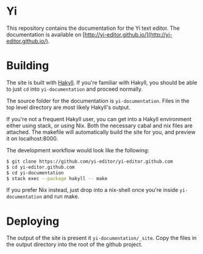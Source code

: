 Yi
==

This repository contains the documentation for the Yi text editor. The documentation is available on [http://yi-editor.github.io/](http://yi-editor.github.io/).

# Building

The site is built with [Hakyll](https://github.com/jaspervdj/hakyll). If you're familiar with Hakyll, you should be able to just `cd` into `yi-documentation` and proceed normally.

The source folder for the documentation is `yi-documentation`. Files in the top level directory are most likely Hakyll's output.

If you're not a frequent Hakyll user, you can get into a Hakyll environment either using stack, or using Nix. Both the necessary cabal and nix files are attached. The makefile will automatically build the site for you, and preview it on localhost:8000.

The development workflow would look like the following:

~~~ bash
$ git clone https://github.com/yi-editor/yi-editor.github.com
$ cd yi-editor.github.com
$ cd yi-documentation
$ stack exec --package hakyll -- make
~~~

If you prefer Nix instead, just drop into a nix-shell once you're inside `yi-documentation` and run make.

# Deploying

The output of the site is present it `yi-documentation/_site`. Copy the files in the output directory into the root of the github project.

